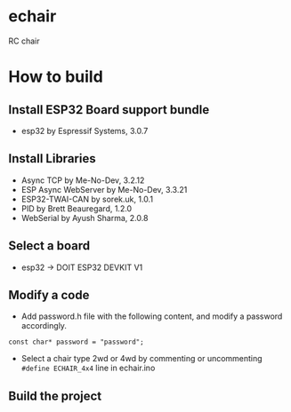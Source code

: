 # echair
RC chair

# How to build

## Install ESP32 Board support bundle
* esp32 by Espressif Systems, 3.0.7

## Install Libraries
* Async TCP by Me-No-Dev, 3.2.12
* ESP Async WebServer by Me-No-Dev, 3.3.21
* ESP32-TWAI-CAN by sorek.uk, 1.0.1
* PID by Brett Beauregard, 1.2.0
* WebSerial by Ayush Sharma, 2.0.8

## Select a board
* esp32 -> DOIT ESP32 DEVKIT V1

## Modify a code
* Add password.h file with the following content, and modify a password accordingly.
```
const char* password = "password";
```
* Select a chair type 2wd or 4wd by commenting or uncommenting `#define ECHAIR_4x4` line in echair.ino

## Build the project



